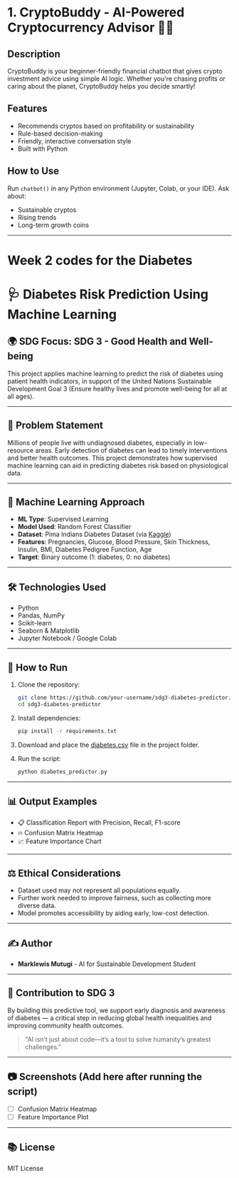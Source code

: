 # 1. CryptoBuddy - AI-Powered Cryptocurrency Advisor 💸🌱

## Description
CryptoBuddy is your beginner-friendly financial chatbot that gives crypto investment advice using simple AI logic. Whether you're chasing profits or caring about the planet, CryptoBuddy helps you decide smartly!

## Features
- Recommends cryptos based on profitability or sustainability
- Rule-based decision-making
- Friendly, interactive conversation style
- Built with Python

## How to Use
Run `chatbot()` in any Python environment (Jupyter, Colab, or your IDE). Ask about:
- Sustainable cryptos
- Rising trends
- Long-term growth coins

---

# Week 2 codes for the Diabetes 
# 🩺 Diabetes Risk Prediction Using Machine Learning

## 🌍 SDG Focus: SDG 3 - Good Health and Well-being

This project applies machine learning to predict the risk of diabetes using patient health indicators, in support of the United Nations Sustainable Development Goal 3 (Ensure healthy lives and promote well-being for all at all ages).

---

## 📌 Problem Statement

Millions of people live with undiagnosed diabetes, especially in low-resource areas. Early detection of diabetes can lead to timely interventions and better health outcomes. This project demonstrates how supervised machine learning can aid in predicting diabetes risk based on physiological data.

---

## 🔬 Machine Learning Approach

- **ML Type**: Supervised Learning
- **Model Used**: Random Forest Classifier
- **Dataset**: Pima Indians Diabetes Dataset (via [Kaggle](https://www.kaggle.com/datasets/uciml/pima-indians-diabetes-database))
- **Features**: Pregnancies, Glucose, Blood Pressure, Skin Thickness, Insulin, BMI, Diabetes Pedigree Function, Age
- **Target**: Binary outcome (1: diabetes, 0: no diabetes)

---

## 🛠️ Technologies Used

- Python
- Pandas, NumPy
- Scikit-learn
- Seaborn & Matplotlib
- Jupyter Notebook / Google Colab

---

## 🚀 How to Run

1. Clone the repository:
   ```bash
   git clone https://github.com/your-username/sdg3-diabetes-predictor.git
   cd sdg3-diabetes-predictor
   ```

2. Install dependencies:
   ```bash
   pip install -r requirements.txt
   ```

3. Download and place the [diabetes.csv](https://www.kaggle.com/datasets/uciml/pima-indians-diabetes-database) file in the project folder.

4. Run the script:
   ```bash
   python diabetes_predictor.py
   ```

---

## 📊 Output Examples

- 📋 Classification Report with Precision, Recall, F1-score
- 🔥 Confusion Matrix Heatmap
- 📈 Feature Importance Chart

---

## ⚖️ Ethical Considerations

- Dataset used may not represent all populations equally.
- Further work needed to improve fairness, such as collecting more diverse data.
- Model promotes accessibility by aiding early, low-cost detection.

---

## ✍️ Author

- **Marklewis Mutugi** - AI for Sustainable Development Student

---

## 🌱 Contribution to SDG 3

By building this predictive tool, we support early diagnosis and awareness of diabetes — a critical step in reducing global health inequalities and improving community health outcomes.

> "AI isn’t just about code—it’s a tool to solve humanity’s greatest challenges."

---

## 📷 Screenshots (Add here after running the script)

- [ ] Confusion Matrix Heatmap
- [ ] Feature Importance Plot

---

## 📚 License

MIT License

